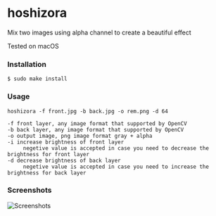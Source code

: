 # hoshizora
Mix two images using alpha channel to create a beautiful effect

Tested on macOS

### Installation
```$ sudo make install```

### Usage

```hoshizora -f front.jpg -b back.jpg -o rem.png -d 64```

```
-f front layer, any image format that supported by OpenCV
-b back layer, any image format that supported by OpenCV
-o output image, png image format gray + alpha
-i increase brightness of front layer
     negetive value is accepted in case you need to decrease the brightness for front layer
-d decrease brightness of back layer
     negetive value is accepted in case you need to increase the brightness for back layer
```

### Screenshots

![Screenshots](https://raw.githubusercontent.com/BlueCocoa/hoshizora/master/screenshot.png)
